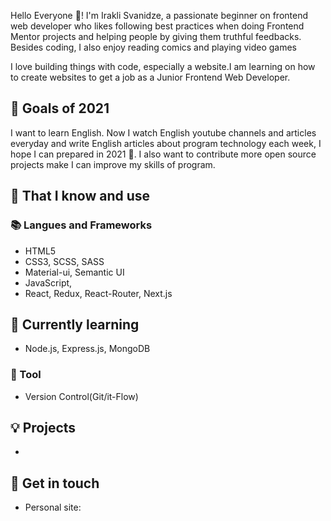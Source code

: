 Hello Everyone :wave:! I'm Irakli Svanidze, a passionate beginner on frontend web developer who likes following best practices when doing Frontend Mentor projects and helping people by giving them truthful feedbacks. Besides coding, I also enjoy reading comics and playing video games

I love building things with code, especially a website.I am learning on how to create websites to get a job as a Junior Frontend Web Developer.

## 🔭 Goals of 2021

I want to learn English. Now I watch English youtube channels and articles everyday and write English articles about program technology each week, I hope I can prepared in 2021 💪. I also want to contribute more open source projects make I can improve my skills of program.

## 🧠 That I know and use
### 📚 Langues and Frameworks
- HTML5
- CSS3, SCSS, SASS
- Material-ui, Semantic UI
- JavaScript, 
- React, Redux, React-Router, Next.js

## 🧠 Currently learning
- Node.js, Express.js, MongoDB

### 🔧 Tool
- Version Control(Git/it-Flow)

## 💡 Projects
- 
## 🔗 Get in touch
- Personal site: 

